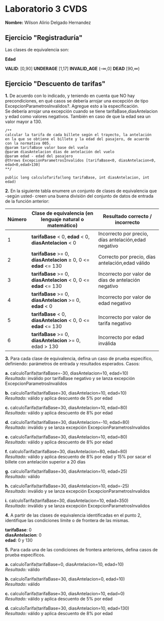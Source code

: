 # Laboratorio 3 CVDS
**Nombre:** Wilson Alirio Delgado Hernandez

## Ejercicio "Registraduría"
Las clases de equivalencia son:

**Edad**

**VALID**: [0,90]
**UNDERAGE** [1,17]
**INVALID_AGE** (-∞,0]
**DEAD** [90,∞)



## Ejercicio "Descuento de tarifas"


**1.** De acuerdo con lo indicado, y teniendo en cuenta que NO hay precondiciones, en qué casos se debería arrojar una excepción de tipo ExcepcionParametrosInvalidos?. Agregue esto a la especificación.\
Se debería arrojar una excepción cuando se tiene tarifaBase,diasAntelacion y edad como valores negativos. 
También en caso de que la edad sea un valor mayor a 130.

~~~
/**
calcular la tarifa de cada billete según el trayecto, la antelación 
en la que se obtiene el billete y la edad del pasajero, de acuerdo 
con la normativa 005.
@param tarifaBase valor base del vuelo
@param diasAntelacion dias de antelación del vuelo
@param edad - edad del pasajero
@throws ExcepcionParametrosInvalidos [tarifaBase<0, diasAntelacion<0, edad<0,edad>130]
**/

public long calculoTarifa(long tarifaBase, int diasAntelacion, int edad)
~~~

**2.** En la siguiente tabla enumere un conjunto de clases de equivalencia que -según usted- creen una buena división del conjunto de datos de entrada de la función anterior:


| Número | Clase de equivalencia (en lenguaje natural o matemático) | Resultado correcto / incorrecto |
| -- | -- | -- |
| 1 | **tarifaBase** < 0, **edad** < 0, **diasAntelacion** < 0 | Incorrecto por precio, días antelación,edad negativo |
| 2 | **tarifaBase** >= 0, **díasAntelacion** ≥ 0, 0 <= **edad** <= 130 | Correcto por precio, días antelación,edad válido |
| 3 | **tarifaBase** >= 0, **díasAntelacion** < 0, 0 <= **edad** <= 130 | Incorrecto por valor de días de antelación negativo |
| 4 | **tarifaBase** >= 0, **díasAntelacion** >= 0, **edad** < 0 | Incorrecto por valor de edad negativo |
| 5 | **tarifaBase** < 0, **díasAntelacion** < 0, 0 <= **edad** <= 130 |  Incorrecto por valor de tarifa negativo |
| 6 | **tarifaBase** >= 0, **díasAntelacion** >= 0, edad > 130 | Incorrecto por edad inválida |



**3.** Para cada clase de equivalencia, defina un caso de prueba específico, definiendo: parámetros de entrada y resultados esperados.
Casos:

**a.**
calculoTarifa(tarifaBase=-30, diasAntelacion=10, edad=10)\
*Resultado:* inválido por tarifaBase negativo y se lanza excepción  ExcepcionParametrosInvalidos

**b.**
calculoTarifa(tarifaBase=30, diasAntelacion=10, edad=10)\
*Resultado:* válido y aplica descuento de 5% por edad

**c.**
calculoTarifa(tarifaBase=30, diasAntelacion=10, edad=80)\
*Resultado:* válido y aplica descuento de 8% por edad

**d.**
calculoTarifa(tarifaBase=30, diasAntelacion=-10, edad=80)\
*Resultado:* inválido y se lanza excepción  ExcepcionParametrosInvalidos


**e.**
calculoTarifa(tarifaBase=30, diasAntelacion=10, edad=80)\
*Resultado:* válido y aplica descuento de 8% por edad


**f.**
calculoTarifa(tarifaBase=30, diasAntelacion=80, edad=80)\
*Resultado:* válido y aplica descuento de 8% por edad y 15% por sacar el billete con antelación superior a 20 días


**g.**
calculoTarifa(tarifaBase=30, diasAntelacion=10, edad=25)\
*Resultado:* válido 


**h.**
calculoTarifa(tarifaBase=30, diasAntelacion=10, edad=-25)\
*Resultado:* inválido y  se lanza excepción  ExcepcionParametrosInvalidos

**i.**
calculoTarifa(tarifaBase=30, diasAntelacion=10, edad=350)\
*Resultado:* inválido y  se lanza excepción  ExcepcionParametrosInvalidos


**4.** A partir de las clases de equivalencia identificadas en el punto 2, identifique las condiciones límite o de frontera de las mismas.

**tarifaBase**: 0\
**diasAntelacion**: 0\
**edad**: 0 y 130

**5.** Para cada una de las condiciones de frontera anteriores, defina casos de prueba específicos.

**a.**
calculoTarifa(tarifaBase=0, diasAntelacion=10, edad=10)\
*Resultado:* válido 

**b.**
calculoTarifa(tarifaBase=30, diasAntelacion=0, edad=10)\
*Resultado:* válido

**c.**
calculoTarifa(tarifaBase=30, diasAntelacion=10, edad=0)\
*Resultado:* válido y aplica descuento de 5% por edad

**d.**
calculoTarifa(tarifaBase=30, diasAntelacion=10, edad=130)\
*Resultado:* válido y aplica descuento de 8% por edad
